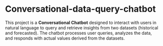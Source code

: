 # Conversational-data-query-chatbot
This project is a **Conversational Chatbot** designed to interact with users in natural language to query and retrieve insights from two datasets (historical and forecasted). The chatbot processes user queries, analyzes the data, and responds with actual values derived from the datasets.
